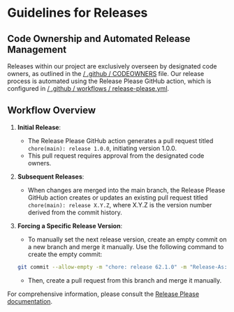 
# Guidelines for Releases

## Code Ownership and Automated Release Management

Releases within our project are exclusively overseen by designated code owners, as outlined in the [/ .github / CODEOWNERS](/.github/CODEOWNERS) file. Our release process is automated using the Release Please GitHub action, which is configured in [/ .github / workflows / release-please.yml](/.github/workflows/release-please.yml).

## Workflow Overview

1. **Initial Release**:
    - The Release Please GitHub action generates a pull request titled `chore(main): release 1.0.0`, initiating version 1.0.0.
    - This pull request requires approval from the designated code owners.

2. **Subsequent Releases**:
    - When changes are merged into the main branch, the Release Please GitHub action creates or updates an existing pull request titled `chore(main): release X.Y.Z`, where X.Y.Z is the version number derived from the commit history.

3. **Forcing a Specific Release Version**:
    - To manually set the next release version, create an empty commit on a new branch and merge it manually. Use the following command to create the empty commit:

    ```sh
    git commit --allow-empty -m "chore: release 62.1.0" -m "Release-As: 62.1.0"
    ```
    - Then, create a pull request from this branch and merge it manually.

For comprehensive information, please consult the [Release Please documentation](https://github.com/googleapis/release-please).